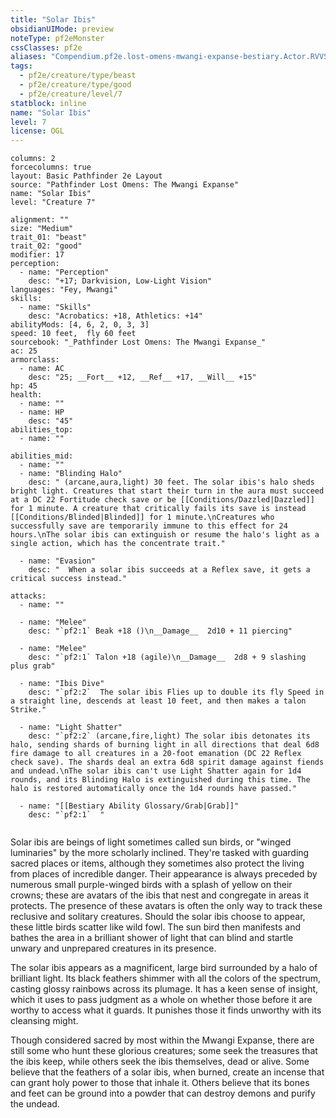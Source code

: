 ```yaml
---
title: "Solar Ibis"
obsidianUIMode: preview
noteType: pf2eMonster
cssClasses: pf2e
aliases: "Compendium.pf2e.lost-omens-mwangi-expanse-bestiary.Actor.RVVSRRYAhQ3dVK2h" 
tags:
  - pf2e/creature/type/beast
  - pf2e/creature/type/good
  - pf2e/creature/level/7
statblock: inline
name: "Solar Ibis"
level: 7
license: OGL
---
```


```statblock
columns: 2
forcecolumns: true
layout: Basic Pathfinder 2e Layout
source: "Pathfinder Lost Omens: The Mwangi Expanse"
name: "Solar Ibis"
level: "Creature 7"

alignment: ""
size: "Medium"
trait_01: "beast"
trait_02: "good"
modifier: 17
perception:
  - name: "Perception"
    desc: "+17; Darkvision, Low-Light Vision"
languages: "Fey, Mwangi"
skills:
  - name: "Skills"
    desc: "Acrobatics: +18, Athletics: +14"
abilityMods: [4, 6, 2, 0, 3, 3]
speed: 10 feet,  fly 60 feet
sourcebook: "_Pathfinder Lost Omens: The Mwangi Expanse_"
ac: 25
armorclass:
  - name: AC
    desc: "25; __Fort__ +12, __Ref__ +17, __Will__ +15"
hp: 45
health:
  - name: ""
  - name: HP
    desc: "45"
abilities_top:
  - name: ""

abilities_mid:
  - name: ""
  - name: "Blinding Halo"
    desc: " (arcane,aura,light) 30 feet. The solar ibis's halo sheds bright light. Creatures that start their turn in the aura must succeed at a DC 22 Fortitude check save or be [[Conditions/Dazzled|Dazzled]] for 1 minute. A creature that critically fails its save is instead [[Conditions/Blinded|Blinded]] for 1 minute.\nCreatures who successfully save are temporarily immune to this effect for 24 hours.\nThe solar ibis can extinguish or resume the halo's light as a single action, which has the concentrate trait."

  - name: "Evasion"
    desc: "  When a solar ibis succeeds at a Reflex save, it gets a critical success instead."

attacks:
  - name: ""

  - name: "Melee"
    desc: "`pf2:1` Beak +18 ()\n__Damage__  2d10 + 11 piercing"

  - name: "Melee"
    desc: "`pf2:1` Talon +18 (agile)\n__Damage__  2d8 + 9 slashing plus grab"

  - name: "Ibis Dive"
    desc: "`pf2:2`  The solar ibis Flies up to double its fly Speed in a straight line, descends at least 10 feet, and then makes a talon Strike."

  - name: "Light Shatter"
    desc: "`pf2:2` (arcane,fire,light) The solar ibis detonates its halo, sending shards of burning light in all directions that deal 6d8 fire damage to all creatures in a 20-foot emanation (DC 22 Reflex check save). The shards deal an extra 6d8 spirit damage against fiends and undead.\nThe solar ibis can't use Light Shatter again for 1d4 rounds, and its Blinding Halo is extinguished during this time. The halo is restored automatically once the 1d4 rounds have passed."

  - name: "[[Bestiary Ability Glossary/Grab|Grab]]"
    desc: "`pf2:1`  "
 
```



Solar ibis are beings of light sometimes called sun birds, or "winged luminaries" by the more scholarly inclined. They're tasked with guarding sacred places or items, although they sometimes also protect the living from places of incredible danger. Their appearance is always preceded by numerous small purple-winged birds with a splash of yellow on their crowns; these are avatars of the ibis that nest and congregate in areas it protects. The presence of these avatars is often the only way to track these reclusive and solitary creatures. Should the solar ibis choose to appear, these little birds scatter like wild fowl. The sun bird then manifests and bathes the area in a brilliant shower of light that can blind and startle unwary and unprepared creatures in its presence.

The solar ibis appears as a magnificent, large bird surrounded by a halo of brilliant light. Its black feathers shimmer with all the colors of the spectrum, casting glossy rainbows across its plumage. It has a keen sense of insight, which it uses to pass judgment as a whole on whether those before it are worthy to access what it guards. It punishes those it finds unworthy with its cleansing might.

Though considered sacred by most within the Mwangi Expanse, there are still some who hunt these glorious creatures; some seek the treasures that the ibis keep, while others seek the ibis themselves, dead or alive. Some believe that the feathers of a solar ibis, when burned, create an incense that can grant holy power to those that inhale it. Others believe that its bones and feet can be ground into a powder that can destroy demons and purify the undead.
